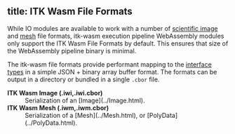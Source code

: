 title: ITK Wasm File Formats
---

While IO modules are available to work with a number of [scientific image](./image_formats.html) and [mesh](./mesh_formats.html) file formats, itk-wasm execution pipeline WebAssembly modules only support the ITK Wasm File Formats by default. This ensures that size of the WebAssembly pipeline binary is minimal.

The itk-wasm file formats provide performant mapping to the [interface types](./interface_types.html) in a simple JSON + binary array buffer format. The formats can be output in a directory or bundled in a single `.cbor` file.

<dl>
  <dt><b>ITK Wasm Image (.iwi,.iwi.cbor)</b><dt><dd>Serialization of an [Image](../Image.html).</dd>
  <dt><b>ITK Wasm Mesh (.iwm,.iwm.cbor)</b><dt><dd>Serialization of a [Mesh](../Mesh.html), or [PolyData](../PolyData.html).</dd>
</dl>
